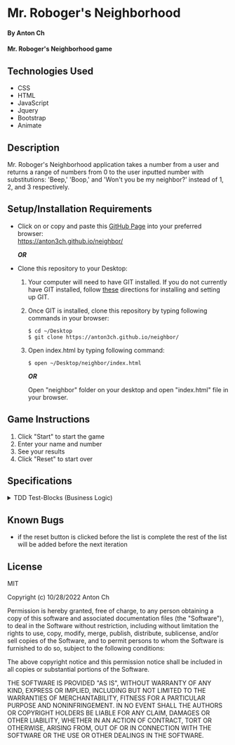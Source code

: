 # Mr. Roboger's Neighborhood

#### By Anton Ch

#### Mr. Roboger's Neighborhood game

## Technologies Used

* CSS
* HTML
* JavaScript
* Jquery
* Bootstrap
* Animate

## Description

Mr. Roboger's Neighborhood application takes a number from a user and returns a range of numbers from 0 to the user inputted number with substitutions: 'Beep,' 'Boop,' and 'Won't you be my neighbor?' instead of 1, 2, and 3 respectively.

## Setup/Installation Requirements

* Click on or copy and paste this [GitHub Page](https://anton3ch.github.io/neighbor/) into your preferred browser:<br>https://anton3ch.github.io/neighbor/

  ***OR***

* Clone this repository to your Desktop:
  1. Your computer will need to have GIT installed. If you do not currently have GIT installed, follow [these](https://docs.github.com/en/get-started/quickstart/set-up-git) directions for installing and setting up GIT.
  2. Once GIT is installed, clone this repository by typing following commands in your browser:
      ```
      $ cd ~/Desktop
      $ git clone https://anton3ch.github.io/neighbor/
      ```
  3. Open index.html by typing following command: 
      ```
      $ open ~/Desktop/neighbor/index.html
      ```
      ***OR***

      Open "neighbor" folder on your desktop and open "index.html" file in your browser.

## Game Instructions
1. Click "Start" to start the game
2. Enter your name and number
3. See your results
4. Click "Reset" to start over

## Specifications
<details markdown=block>
<summary markdown=span>TDD Test-Blocks (Business Logic)</summary>
Describe: transformToStringArr()

Test: "It should return an array of numbers in strings from 0 to the user's inputted number"
Code: transformToStringArr(5);
Expected Output: ["0", "1", "2", "3", "4", "5"]

Describe: beepBoop()

Test: "For numbers that contain a 3, all digits are replaced with "Won't you be my neighbor?". Else it's just a number"
Code: beepBoop(3)
Expected Output: ["0", "1", "2", "Won't you be my neighbor?"]

Test: "All digits with the number 2 are replaced with "Boop!"
Code: beepBoop(3)
Expected Output: ["0", "1", "Boop!", "Won't you be my neighbor?"]

Test: "All digits with the number 1 are replaced with "Beep!"
Code: beepBoop(3)
Expected Output: ["0", "Beep!", "Boop!", "Won't you be my neighbor?"]

Test: "The hierarchy of substitutions that should be followed: 3 over 2, 2 over 1"
Code: beepBoop(13)
Expected Output: ["0", "Beep!", "Boop!", "Won't you be my neighbor?", "4", "5", "6", "7", "8", "9", "Beep!", "Beep!", "Boop!", "Won't you be my neighbor?"]
 </details> 
 
## Known Bugs

* if the reset button is clicked before the list is complete the rest of the list will be added before the next iteration

## License

MIT

Copyright (c) 10/28/2022 Anton Ch

Permission is hereby granted, free of charge, to any person obtaining a copy of this software and associated documentation files (the "Software"), to deal in the Software without restriction, including without limitation the rights to use, copy, modify, merge, publish, distribute, sublicense, and/or sell copies of the Software, and to permit persons to whom the Software is furnished to do so, subject to the following conditions:

The above copyright notice and this permission notice shall be included in all copies or substantial portions of the Software.

THE SOFTWARE IS PROVIDED "AS IS", WITHOUT WARRANTY OF ANY KIND, EXPRESS OR IMPLIED, INCLUDING BUT NOT LIMITED TO THE WARRANTIES OF MERCHANTABILITY, FITNESS FOR A PARTICULAR PURPOSE AND NONINFRINGEMENT. IN NO EVENT SHALL THE AUTHORS OR COPYRIGHT HOLDERS BE LIABLE FOR ANY CLAIM, DAMAGES OR OTHER LIABILITY, WHETHER IN AN ACTION OF CONTRACT, TORT OR OTHERWISE, ARISING FROM, OUT OF OR IN CONNECTION WITH THE SOFTWARE OR THE USE OR OTHER DEALINGS IN THE SOFTWARE.
